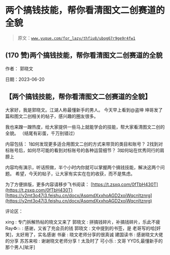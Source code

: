 # 两个搞钱技能，帮你看清图文二创赛道的全貌

> 原文：[`www.yuque.com/for_lazy/thfiu8/ubog67r9ge9r4fw1`](https://www.yuque.com/for_lazy/thfiu8/ubog67r9ge9r4fw1)



## (170 赞)两个搞钱技能，帮你看清图文二创赛道的全貌 

作者： 郭晓文 

日期：2023-06-20 

## 【两个搞钱技能，帮你看清图文二创赛道的全貌】 

大家好，我是郭晓文。江湖人称最懂新手的男人。 今天早上看到@盗坤 坤哥发了篇和图文二创相关的帖子，感兴趣的圈友很多。 

我也来蹭一蹭热度，给大家提供一些马上就能学会的技能，帮大家看清图文二创的全貌。 （结尾有彩蛋，千万别错过） 

内容包括： <ne-oli index-type="0"><ne-oli-i>1</ne-oli-i><ne-oli-c class="ne-oli-content" id="u681820ae" data-lake-id="u681820ae">如何发现更多适合用图文二创的方式来带货的类目和账号？</ne-oli-c></ne-oli> <ne-oli index-type="0"><ne-oli-i>2</ne-oli-i><ne-oli-c class="ne-oli-content" id="u940b38ed" data-lake-id="u940b38ed">找到对标账号后，如何尽可能的看到对标账号的各种运营细节？</ne-oli-c></ne-oli> <ne-oli index-type="0"><ne-oli-i>3</ne-oli-i><ne-oli-c class="ne-oli-content" id="uce1ef277" data-lake-id="uce1ef277">如何站在优秀同行的肩膀上</ne-oli-c></ne-oli> 

内容均有演示，听话照做，半个小时内你就可以掌握两个搞钱技能，解决这两个问题。 希望，今天的帖子，让大家有实实在在的收获，而不是焦虑。 

为了方便排版，更多内容请移步飞书阅读： [https://t.zsxq.com/0fTbH430T](https://t.zsxq.com/0fTbH430T)[https://y2mt3o47i3.feishu.cn/docx/AsqmdXxxhoAGD2xoiWqcnltznrg](https://y2mt3o47i3.feishu.cn/docx/AsqmdXxxhoAGD2xoiWqcnltznrg) 

评论区： 

xing : 专门拆解热帖的晓文又来了 郭晓文 : 拼搞钱碎片，补搞钱碎片，乐此不疲 Ray♻️💥 : 感谢，又省了充会员的钱 郭晓文 : 文中提到的书签，是 老哥写的哈[奸笑]，太好用了，实名感谢 书豪 : 晓文老师分享的很真诚 建国读书 : 感谢晓文大佬的分享 苏苏来啦 : 谢谢晓文老师分享！太及时了 可小乐 : 文哥 YYDS,最懂新手的那个男人[呲牙]